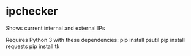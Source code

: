 # ipchecker
Shows current internal and external IPs

Requires Python 3 with these dependencies:
pip install psutil
pip install requests
pip install tk
